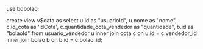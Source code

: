 use bdbolao;

create view v$data as
   select u.id as "usuarioId", u.nome as "nome", c.id_cota as 'idCota', 
   c.quantidade_cota_vendedor as "quantidade",  b.id as "bolaoId"   from usuario_vendedor u inner join cota c    on u.id = c.vendedor_id inner join bolao b
   on b.id = c.bolao_id;


